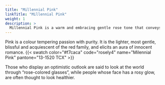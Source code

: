 ```yaml
---
title: "Millennial Pink"
linkTitle: "Millennial Pink"
weight: 1
description: >
  Millennial Pink is a warm and embracing gentle rose tone that conveys compassion and a sense of composure.
---
```


Pink is a colour tempering passion with purity. It is the lighter, most gentle, blissful and acquiescent of the red family, and elicits an aura of innocent romance.
{{< swatch color="#f7caca" code="rosely4" name="Milennial Pink" pantone="13-1520 TCX" >}}

Those who display an optimistic outlook are said to look at the world through “rose-colored glasses”, while people whose face has a rosy glow, are often thought to look healthier.